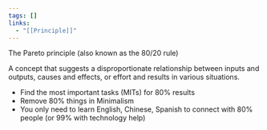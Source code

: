 ```yaml
---
tags: []
links:
  - "[[Principle]]"
---
```

The Pareto principle (also known as the 80/20 rule)

A concept that suggests a disproportionate relationship between inputs and outputs, causes and effects, or effort and results in various situations.

- Find the most important tasks (MITs) for 80% results
- Remove 80% things in Minimalism
- You only need to learn English, Chinese, Spanish to connect with 80% people (or 99% with technology help)